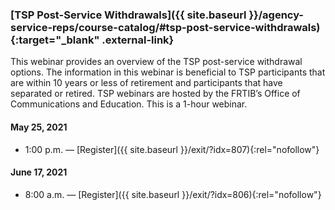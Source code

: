 ### [TSP Post-Service Withdrawals]({{ site.baseurl }}/agency-service-reps/course-catalog/#tsp-post-service-withdrawals){:target="\_blank" .external-link}

This webinar provides an overview of the TSP post-service withdrawal options. The information in this webinar is beneficial to TSP participants that are within 10 years or less of retirement and participants that have separated or retired. TSP webinars are hosted by the FRTIB’s Office of Communications and Education. This is a 1-hour webinar.

#### May 25, 2021

- 1:00 p.m. — [Register]({{ site.baseurl }}/exit/?idx=807){:rel="nofollow"}

#### June 17, 2021

- 8:00 a.m. — [Register]({{ site.baseurl }}/exit/?idx=806){:rel="nofollow"}
